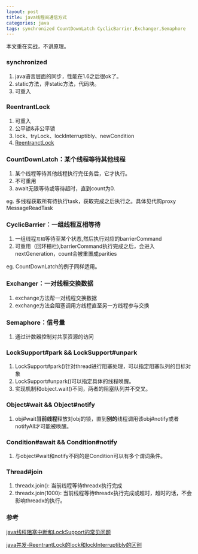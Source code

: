 ```yaml
---
layout: post
title: java线程间通信方式
categories: java
tags: synchronized CountDownLatch CyclicBarrier,Exchanger,Semaphore
---
```





本文重在实战，不讲原理。

### synchronized 

1. java语言层面的同步，性能在1.6之后很ok了。
2. static方法，非static方法，代码块。
3. 可重入

### ReentrantLock

1. 可重入
2. 公平锁&非公平锁
3. lock、tryLock、lockInterruptibly、newCondition
4. [ReentranctLock](/2016/08/22/ReentrantLock)

### CountDownLatch：某个线程等待其他线程

1. 某个线程等待其他线程执行完任务后，它才执行。
2. 不可重用
3. await无限等待或等待超时，直到count为0.

eg. 多线程获取所有待执行task，获取完成之后执行之。具体见代购proxy MessageReadTask

### CyclicBarrier：一组线程互相等待

1. 一组线程`互相`等待至某个状态,然后执行对应的barrierCommand
2. 可重用（回环栅栏),barrierCommand执行完成之后，会进入nextGeneration，count会被重置成parities

eg. CountDownLatch的例子同样适用。

### Exchanger：一对线程交换数据

1. exchange方法帮一对线程交换数据
2. exchange方法会阻塞调用方线程直至另一方线程参与交换

### Semaphore：信号量

1. 通过计数器控制对共享资源的访问

### LockSupport#park && LockSupport#unpark  

1. LockSupport#park()针对thread进行阻塞处理，可以指定阻塞队列的目标对象
2. LockSupport#unpark()可以指定具体的线程唤醒。
3. 实现机制和object.wait()不同，两者的阻塞队列并不交叉。

### Object#wait && Object#notify

1. obj#wait**当前线程**释放对obj的锁，直到**别的**线程调用该obj#notify或者notifyAll才可能被唤醒。

### Condition#await && Condition#notify

1. 与object#wait和notify不同的是Condition可以有多个谓词条件。

### Thread#join

1. threadx.join(): 当前线程等待threadx执行完成
2. threadx.join(1000): 当前线程等待threadx执行完成或超时，超时的话，不会影响threadx的执行。

### 参考

[java线程阻塞中断和LockSupport的常见问题](http://agapple.iteye.com/blog/970055)

[java并发-ReentrantLock的lock和lockInterruptibly的区别](http://blog.csdn.net/wojiushiwo945you/article/details/42387091)

